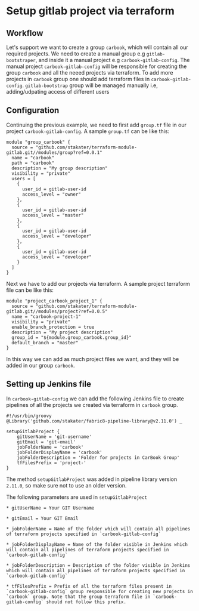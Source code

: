 # Setup gitlab project via terraform

## Workflow

Let's support we want to create a group `carbook`, which will contain all our required projects. We need to create a manual group e.g `gitlab-bootstraper`, and inside it a manual project e.g `carbook-gitlab-config`. The manual project `carbook-gitlab-config` will be responsible for creating the group `carbook` and all the neeed projects via terraform. To add more projects in `carbook` group one should add terraform files in `carbook-gitlab-config`. `gitlab-bootstrap` group will be managed manually i.e, adding/udpating access of different users

## Configuration

Continuing the previous example, we need to first add `group.tf` file in our project `carbook-gitlab-config`. A sample `group.tf` can be like this:

```
module "group_carbook" {
  source = "github.com/stakater/terraform-module-gitlab.git//modules/group?ref=0.0.1"
  name = "carbook"
  path = "carbook"
  description = "My group description"
  visibility = "private"
  users = [
    {
      user_id = gitlab-user-id
      access_level = "owner"
    },    
    {
      user_id = gitlab-user-id
      access_level = "master"
    },
    {
      user_id = gitlab-user-id
      access_level = "developer"
    },
    {
      user_id = gitlab-user-id
      access_level = "developer"
    }
  ]
}
```

Next we have to add our projects via terraform. A sample project terraform file can be like this: 

```
module "project_carbook_project_1" {
  source = "github.com/stakater/terraform-module-gitlab.git//modules/project?ref=0.0.5"
  name = "carbook-project-1"
  visibility = "private"
  enable_branch_protection = true
  description = "My project description"
  group_id = "${module.group_carbook.group_id}"
  default_branch = "master"
}
```

In this way we can add as much project files we want, and they will be added in our group `carbook`.

## Setting up Jenkins file

In `carbook-gitlab-config` we can add the following Jenkins file to create pipelines of all the projects we created via terraform in `carbook` group. 

```
#!/usr/bin/groovy
@Library('github.com/stakater/fabric8-pipeline-library@v2.11.0') _

setupGitlabProject {
    gitUserName = 'git-username'
    gitEmail = 'git-email'
    jobFolderName = 'carbook'
    jobFolderDisplayName = 'carbook'
    jobFolderDescription = 'Folder for projects in CarBook Group'
    tfFilesPrefix = 'project-'
}
```

The method `setupGitlabProject` was added in pipeline library version `2.11.0`, so make sure not to use an older version.

The following parameters are used in `setupGitlabProject` 

    * gitUserName = Your GIT Username

    * gitEmail = Your GIT Email
    
    * jobFolderName = Name of the folder which will contain all pipelines of terraform projects specified in `carbook-gitlab-config` 
    
    * jobFolderDisplayName = Name of the folder visible in Jenkins which will contain all pipelines of terraform projects specified in `carbook-gitlab-config` 
    
    * jobFolderDescription = Description of the folder visible in Jenkins which will contain all pipelines of terraform projects specified in `carbook-gitlab-config` 
    
    * tfFilesPrefix = Prefix of all the terraform files present in `carbook-gitlab-config` group responsible for creating new projects in `carbook` group. Note that the group terraform file in `carbook-gitlab-config` should not follow this prefix. 